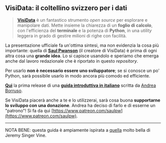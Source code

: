 ## VisiData: il coltellino svizzero per i dati

> [**VisiData**](http://visidata.org/) è un fantastico strumento _open source_ per esplorare e manipolare dati. Mette insieme la chiarezza di un **foglio di calcolo**, con l'efficienza del **terminale** e la potenza di **Python**, in una _utility_ leggera in grado di gestire milioni di righe con facilità.

La presentazione ufficiale fa un'ottima sintesi, ma non evidenzia la cosa più importante:  quella di [**Saul Pwanson**](http://saul.pw/) (il creatore di VisiData) è prima di ogni altra cosa una **grande idea**. Lo si capisce usandolo e speriamo che emerga anche dal lavoro redazionale che è riportato in questo _repository_.

Per usarlo **non è necessario essere uno sviluppatore**; se si conosce un po' Python, sarà possibile usarlo in modo ancora più comodo ed efficiente.

[**Qui**](./testo/README.md) la prima release di una [**guida introduttiva in italiano**](./testo/README.md) scritta da [Andrea Borruso](https://twitter.com/aborruso).

Se VisiData piacerà anche a te e lo utilizzerai, sarà cosa buona **supportarne lo sviluppo con una donazione**. Andrea ha deciso di farlo e di esserne un "patrono"! Si fa da qui [https://www.patreon.com/saulpw](https://www.patreon.com/saulpw).

---

NOTA BENE: questa guida è ampiamente ispirata a [quella]((https://jsvine.github.io/intro-to-visidata/)) molto bella di Jeremy Singer Vine.